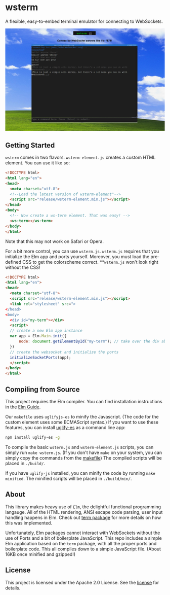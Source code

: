 # wsterm
A flexible, easy-to-embed terminal emulator for connecting to WebSockets.

![Screenshot of ws-term in action](./demo.png)

## Getting Started
`wsterm` comes in two flavors. 
`wsterm-element.js` creates a custom HTML element.
You can use it like so:
```html
<!DOCTYPE html>
<html lang="en">
<head>
  <meta charset="utf-8">
  <!--Load the latest version of wsterm-element"-->
  <script src="release/wsterm-element.min.js"></script>
</head>
<body>
  <!-- Now create a ws-term element. That was easy! -->
  <ws-term></ws-term>
</body>
</html>
```
Note that this may not work on Safari or Opera.

For a bit more control, you can use `wsterm.js`.
`wsterm.js` requires that you initialize the Elm app and ports yourself.
Moreover, you must load the pre-defined CSS to get the colorscheme correct.
**`wsterm.js` won't look right without the CSS!
```html
<!DOCTYPE html>
<html lang="en">
<head>
  <meta charset="utf-8">
  <script src="release/wsterm-element.min.js"></script>
  <link rel="stylesheet" src=">
</head>
<body>
  <div id="my-term"></div>
  <script>
  // create a new Elm app instance
  var app = Elm.Main.init({
      node: document.getElementById("my-term"); // take over the div above
  })
  // create the websocket and initialize the ports
  initializeSocketPorts(app);
  </script>
</body>
</html>
```

## Compiling from Source
This project requires the Elm compiler.
You can find installation instructions in the [Elm Guide](https://guide.elm-lang.org/install/elm.html).

Our `makefile` uses `uglifyjs-es` to minify the Javascript.
(The code for the custom element uses some ECMAScript syntax.)
If you want to use these features, you can install [uglify-es](https://www.npmjs.com/package/uglify-es) as a command line app:
```sh
npm install uglify-es -g
```

To compile the basic `wsterm.js` and `wsterm-element.js` scripts, you can simply run `make wsterm.js`.
(If you don't have `make` on your system, you can simply copy the commands from the [makefile](./makefile))
The compiled scripts will be placed in `./build/`.

If you have `uglify-js` installed, you can minify the code by running `make minified`.
The minified scripts will be placed in `./build/min/`.

## About
This library makes heavy use of `Elm`, the delightful functional programming langauge.
All of the HTML rendering, ANSI escape code parsing, user input handling happens in Elm.
Check out [term package](https://github.com/wsowens/term.git) for more details on how this was implemented.

Unfortunately, Elm packages cannot interact with WebSockets without the use of Ports and a bit of boilerplate JavaScript.
This repo includes a simple Elm application based on the `term` package, with all the proper ports and boilerplate code.
This all compiles down to a simple JavaScript file. (About 16KB once minified and gzipped!)

## License
This project is licensed under the Apache 2.0 License. See the [license](./LICENSE) for details.
